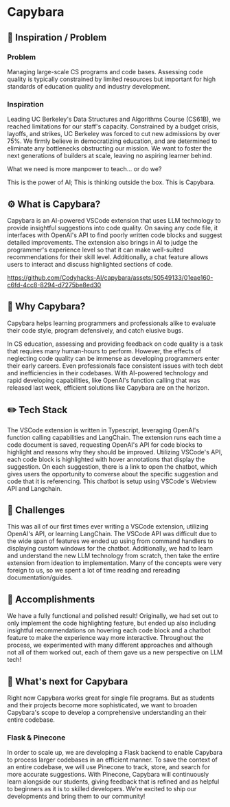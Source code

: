 # Capybara

## 🤩 Inspiration / Problem 
### Problem
Managing large-scale CS programs and code bases. Assessing code quality is typically constrained by limited resources but important for high standards of education quality and industry development.

### Inspiration
Leading UC Berkeley's Data Structures and Algorithms Course (CS61B), we reached limitations for our staff's capacity. Constrained by a budget crisis, layoffs, and strikes, UC Berkeley was forced to cut new admissions by over 75%. We firmly believe in democratizing education, and are determined to eliminate any bottlenecks obstructing our mission. We want to foster the next generations of builders at scale, leaving no aspiring learner behind.

What we need is more manpower to teach... or do we? 

This is the power of AI; This is thinking outside the box. This is Capybara.

## ⚙️ What is Capybara?
Capybara is an AI-powered VSCode extension that uses LLM technology to provide insightful suggestions into code quality. On saving any code file, it interfaces with OpenAI's API to find poorly written code blocks and suggest detailed improvements. The extension also brings in AI to judge the programmer's experience level so that it can make well-suited recommendations for their skill level. Additionally, a chat feature allows users to interact and discuss highlighted sections of code.

https://github.com/Codyhacks-AI/capybara/assets/50549133/01eae160-c6fd-4cc8-8294-d7275be8ed30

## 🚧 Why Capybara?
Capybara helps learning programmers and professionals alike to evaluate their code style, program defensively, and catch elusive bugs.

In CS education, assessing and providing feedback on code quality is a task that requires many human-hours to perform. However, the effects of neglecting code quality can be immense as developing programmers enter their early careers. Even professionals face consistent issues with tech debt and inefficiencies in their codebases. With AI-powered technology and rapid developing capabilities, like OpenAI's function calling that was released last week, efficient solutions like Capybara are on the horizon. 

## ✏️ Tech Stack
The VSCode extension is written in Typescript, leveraging OpenAI's function calling capabilities and LangChain. The extension runs each time a code document is saved, requesting OpenAI's API for code blocks to highlight and reasons why they should be improved. Utilizing VSCode's API, each code block is highlighted with hover annotations that display the suggestion. On each suggestion, there is a link to open the chatbot, which gives users the opportunity to converse about the specific suggestion and code that it is referencing. This chatbot is setup using VSCode's Webview API and Langchain.

## 🚧 Challenges
This was all of our first times ever writing a VSCode extension, utilizing OpenAI's API, or learning LangChain. The VSCode API was difficult due to the wide span of features we ended up using from command handlers to displaying custom windows for the chatbot. Additionally, we had to learn and understand the new LLM technology from scratch, then take the entire extension from ideation to implementation. Many of the concepts were very foreign to us, so we spent a lot of time reading and rereading documentation/guides.

## 🎉 Accomplishments
We have a fully functional and polished result! Originally, we had set out to only implement the code highlighting feature, but ended up also including insightful recommendations on hovering each code block and a chatbot feature to make the experience way more interactive. Throughout the process, we experimented with many different approaches and although not all of them worked out, each of them gave us a new perspective on LLM tech!

## 🔮 What's next for Capybara
Right now Capybara works great for single file programs. But as students and their projects become more sophisticated, we want to broaden Capybara's scope to develop a comprehensive understanding an their entire codebase.

### Flask & Pinecone
In order to scale up, we are developing a Flask backend to enable Capybara to process larger codebases in an efficient manner. To save the context of an entire codebase, we will use Pinecone to track, store, and search for more accurate suggestions. With Pinecone, Capybara will continuously learn alongside our students, giving feedback that is refined and as helpful to beginners as it is to skilled developers. We're excited to ship our developments and bring them to our community!
